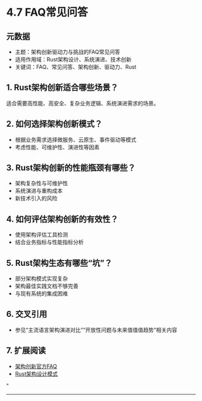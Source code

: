﻿# 4.7 FAQ常见问答

## 元数据

- 主题：架构创新驱动力与挑战的FAQ常见问答
- 适用作用域：Rust架构设计、系统演进、技术创新
- 关键词：FAQ、常见问答、架构创新、驱动力、Rust

## 1. Rust架构创新适合哪些场景？

适合需要高性能、高安全、复杂业务逻辑、系统演进需求的场景。

## 2. 如何选择架构创新模式？

- 根据业务需求选择微服务、云原生、事件驱动等模式
- 考虑性能、可维护性、演进性等因素

## 3. Rust架构创新的性能瓶颈有哪些？

- 架构复杂性与可维护性
- 系统演进与重构成本
- 新技术引入的风险

## 4. 如何评估架构创新的有效性？

- 使用架构评估工具检测
- 结合业务指标与性能指标分析

## 5. Rust架构生态有哪些“坑”？

- 部分架构模式实现复杂
- 架构最佳实践文档不够完善
- 与现有系统的集成困难

## 6. 交叉引用

- 参见“主流语言架构演进对比”“开放性问题与未来值值值趋势”相关内容

## 7. 扩展阅读

- [架构创新官方FAQ](https://martinfowler.com/articles/patterns-of-distributed-systems/)
- [Rust架构设计模式](https://github.com/rust-lang/awesome-rust)

"

---
